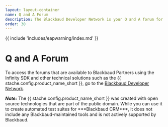 ```yaml
---
layout: layout-container
name: Q and A Forum
description: The Blackbaud Developer Network is your Q and A forum for questions about the UAT Automation Kit.
order: 30
---
```


{{ include 'includes/eapwarning/index.md' }}

# Q and A Forum
To access the forums that are available to Blackbaud Partners using the Infinity SDK and other technical solutions such as the {{ stache.config.product_name_short }}, go to the [Blackbaud Developer Network](http://www.bbdevnetwork.com/).

<p class="alert alert-info"><strong><em>Note:</em></strong> The {{ stache.config.product_name_short }} was created with open source technologies that are part of the public domain. While you can use it to create automated test suites for ***Blackbaud CRM***, it does not include any Blackbaud-maintained tools and is not actively supported by Blackbaud.</p>
